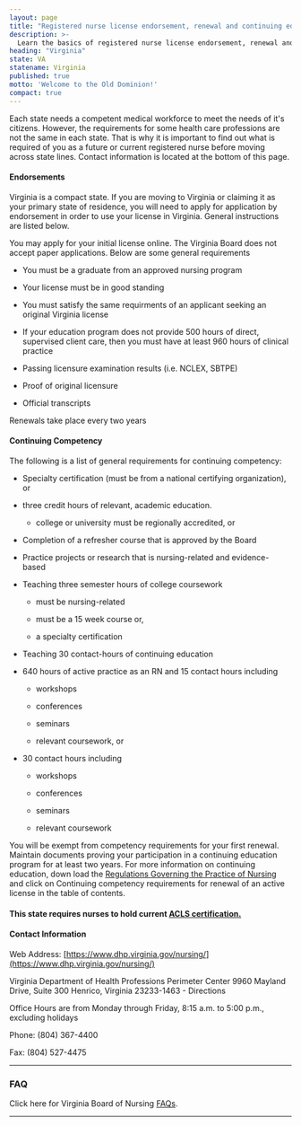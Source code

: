 ```yaml
---
layout: page
title: "Registered nurse license endorsement, renewal and continuing education in Virginia | ACLS Training Center"
description: >-
  Learn the basics of registered nurse license endorsement, renewal and continuing education in Virginia.
heading: "Virginia"
state: VA
statename: Virginia
published: true
motto: 'Welcome to the Old Dominion!'
compact: true
---
```


Each state needs a competent medical workforce to meet the needs of it's citizens. However, the requirements for some health care professions are not the same in each state. That is why it is important to find out what is required of you as a future or current registered nurse before moving across state lines. Contact information is located at the bottom of this page.

#### Endorsements

Virginia is a compact state. If you are moving to Virginia or claiming it as your primary state of residence, you will need to apply for application by endorsement in order to use your license in Virginia. General instructions are listed below.

You may apply for your initial license online. The Virginia Board does not accept paper applications. Below are some general requirements

*   You must be a graduate from an approved nursing program
    
*   Your license must be in good standing
    
*   You must satisfy the same requirments of an applicant seeking an original Virginia license
    
*   If your education program does not provide 500 hours of direct, supervised client care, then you must have at least 960 hours of clinical practice
    
*   Passing licensure examination results (i.e. NCLEX, SBTPE)
    
*   Proof of original licensure
    
*   Official transcripts
    

Renewals take place every two years

#### Continuing Competency

The following is a list of general requirements for continuing competency:

*   Specialty certification (must be from a national certifying organization), or
    
*   three credit hours of relevant, academic education.
    
    *   college or university must be regionally accredited, or
        
*   Completion of a refresher course that is approved by the Board
    
*   Practice projects or research that is nursing-related and evidence-based
    
*   Teaching three semester hours of college coursework
    
    *   must be nursing-related
        
    *   must be a 15 week course or,
        
    *   a specialty certification
        
*   Teaching 30 contact-hours of continuing education
    
*   640 hours of active practice as an RN and 15 contact hours including
    
    *   workshops
        
    *   conferences
        
    *   seminars
        
    *   relevant coursework, or
        
*   30 contact hours including
    
    *   workshops
        
    *   conferences
        
    *   seminars
        
    *   relevant coursework
        

You will be exempt from competency requirements for your first renewal. Maintain documents proving your participation in a continuing education program for at least two years. For more information on continuing education, down load the [Regulations Governing the Practice of Nursing](https://www.dhp.virginia.gov/nursing/leg/Nursing04082015.doc) and click on Continuing competency requirements for renewal of an active license in the table of contents.

#### This state requires nurses to hold current [ACLS certification.](https://www.acls.net/virginia-acls-pals-bls.htm)

#### Contact Information

Web Address: [https://www.dhp.virginia.gov/nursing/](https://www.dhp.virginia.gov/nursing/)

Virginia Department of Health Professions
Perimeter Center
9960 Mayland Drive, Suite 300
Henrico, Virginia 23233-1463 - Directions

Office Hours are from Monday through Friday, 8:15 a.m. to 5:00 p.m., excluding holidays

Phone: (804) 367-4400

Fax: (804) 527-4475

* * *

### FAQ

Click here for Virginia Board of Nursing [FAQs](https://www.dhp.virginia.gov/nursing/nursing_faq.htm).

* * *